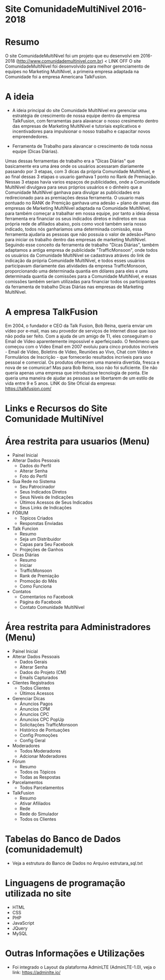 # Site ComunidadeMultiNivel 2016-2018
 
# Resumo
O site ComunidadeMultiNivel foi um projeto que eu desenvolvi em 2016-2018 (http://www.comunidademultinivel.com.br) < LINK OFF
O site ComunidadeMultiNivel foi desenvolvido para melhor gerenciamento de equipes no Marketing MultiNivel, a primeira empresa adaptada na Comunidade foi a empresa Americana TalkFusion.

# A ideia
- A ideia principal do site Comunidade MultiNível era gerenciar uma estratégia de crescimento de nossa equipe dentro da empresa TalkFusion, com ferramentas para alavancar o nosso cresimento dentro das empresas de Marketing MultiNivel e tutoriais explicativos e incentivadores para impulsionar o nosso trabalho e capacitar novos empreendedores. 

- Ferramenta de Trabalho para alavancar o crescimento de toda nossa equipe (Dicas Diárias).

Umas dessas ferramentas de trabalho era a "Dicas Diárias" que basicamente era uma área onde os usuários acessaram diariamente passando por 3 etapas, com 3 dicas da própria Comunidade MultiNivel, e ao final dessas 3 etapas o usuario ganhava 1 ponto no Rank de Premiação. Nessas 3 etapas havia varios espaços de publicidades, onde a Comunidade MultiNivel divulgava para seus próprios usuários e o dinheiro que a Comunidade MultiNivel ganhava para divulgar as publicidades era redirecionado para as premiações dessa ferramenta. O usuario mais pontuado no RANK de Premição ganhava uma adesão + plano de umas das empresas de Marketing MultiNivel adaptada na Comunidade MultiNivel, para também começar a trabalhar em nossa equipe, por tanto a ideia dessa ferramenta era financiar os seus indicados diretos e indiretos em sua própria rede de afiliados abaixo, pois como você também seria nosso indicado, todos nós ganhariamos uma determinada comissão, essa ferramenta ajudaria as pessoas que não possuia o valor de adesão+Plano para iniciar os trabalho dentro das empresas de marketing MultiNivel.
Seguindo esse conceito da ferramenta de trabalho "Dicas Diárias", também adaptamos a antiga empresa de publicidade "TrafficMonsoon", onde todos os usuários da Comunidade MultiNível se cadastrava atráves do link de indicação da própria Comunidade MultiNível, e todos esses usuários participavam diariamente das atividades da empresa TrafficMonsoon, proporcionando uma determinada quantia em dólares para eles e uma determinada quantia de comissões para a Comunidade MultiNível, e essas comissões também seriam utilizadas para financiar todos os participantes da ferramenta de trabalho Dicas Diárias nas empresas de Marketing MultiNivel.

# A empresa TalkFusion
Em 2004, o fundador e CEO da Talk Fusion, Bob Reina, queria enviar um vídeo por e-mail, mas seu provedor de serviços de Internet disse que isso não podia ser feito. Com a ajuda de um amigo de TI, eles conseguiram o Email de Vídeo aparentemente impossível e aperfeiçoado. 
O fenômeno que começou com o Video Email em 2007 evoluiu para cinco produtos incríveis - Email de Vídeo, Boletins de Vídeo, Reuniões ao Vivo, Chat com Vídeo e Formulários de Inscrição - que fornecerão resultados incríveis para uso pessoal e comercial. 
Os produtos oferecem uma maneira divertida, fresca e nova de se comunicar! Mas para Bob Reina, isso não foi suficiente. Ele não queria apenas uma empresa que introduzisse tecnologia de ponta. Ele queria uma maneira de ajudar as pessoas a se libertarem de um estilo de vida entre 9 e 5 anos.
LINK do Site Oficial da empresa: https://talkfusion.com/


# Links e Recursos do Site Comunidade MultiNível

# Área restrita para usuarios (Menu)
  - Painel Inicial
  - Alterar Dados Pessoais
    - Dados do Perfil 
    - Alterar Senha
    - Foto do Perfil
  - Sua Rede no Sistema
    - Seu Patrocinador
    - Seus Indicados Diretos
    - Seus Níveis de Indicações
    - Últimos Acessos de Seus Indicados
    - Seus Links de Indicações
  - FÓRUM
    - Tópicos Criados
    - Responstas Enviadas
  - Talk Funcion
    - Resumo
    - Seja um Distribuidor
    - Capas para Seu Facebook
    - Projeções de Ganhos
  - Dicas Diárias
    - Resumo 
    - Iniciar
    - TrafficMonsoon
    - Rank de Premiação
    - Promoção do Mês
    - Como Funciona
  - Contatos
    - Comentarios no Facebook
    - Página do Facebook
    - Contato Comunidade MultiNivel
    
  
# Área restrita para Administradores (Menu)
  - Painel Inicial
  - Alterar Dados Pessoais
    - Dados Gerais 
    - Alterar Senha 
    - Dados do Projeto (CM)
    - Emails Capturados
  - Clientes Registrados
    - Todos Clientes
    - Últimos Acessos
  - Gerenciar Dicas
    - Ánuncios Pagos
    - Ánuncios CPM
    - Ánuncios CPC
    - Ánuncios CPC PopUp
    - Solicitações TrafficMonsoon
    - Histórico de Pontuações
    - Config Promoções
    - Config Geral
  - Moderadores
    - Todos Moderadores
    - Adcionar Moderadores
  - Fórum
    - Resumo
    - Todos os Tópicos
    - Todas as Respostas
  - Parcelamentos
    - Todos Parcelamentos 
  - TalkFusion
    - Resumo
    - Ativar Afiliados
    - Rede
    - Rede do Simulador
    - Todos os Clientes
   
# Tabelas do Banco de Dados (comunidademult)
  - Veja a estrutura do Banco de Dados no Arquivo estrutara_sql.txt
     
# Linguagens de programação utilizada no site
- HTML
- CSS
- PHP
- JavaScript
- JQuery
- MySQL

# Outras Informações e Utilizações
  - Foi integrado o Layout da plataforma AdminLTE (AdminLTE-1.0), veja o link: https://adminlte.io/
